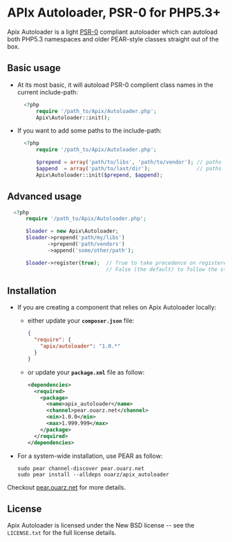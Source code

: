 APIx Autoloader, PSR-0 for PHP5.3+
==================================

Apix Autoloader is a light [PSR-0][] compliant autoloader which can autoload both PHP5.3 namespaces and older PEAR-style classes straight out of the box.

Basic usage
--------------

* At its most basic, it will autoload PSR-0 complient class names in the current include-path:

  ```php
    <?php
        require '/path_to/Apix/Autoloader.php';
        Apix\Autoloader::init();
  ```

* If you want to add some paths to the include-path:

  ```php
    <?php
        require '/path_to/Apix/Autoloader.php';

        $prepend = array('path/to/libs', 'path/to/vendor'); // paths to prepend
        $append  = array('path/to/last/dir');               // paths to append
        Apix\Autoloader::init($prepend, $append);
  ```

Advanced usage
--------------

```php
  <?php
      require '/path_to/Apix/Autoloader.php';

      $loader = new Apix\Autoloader;
      $loader->prepend('path/my/libs')
             ->prepend('path/vendors')
             ->append('some/other/path');

      $loader->register(true);  // True to take precedence on registered autoloaders.
                                // False (the default) to follow the stack order.
```

Installation
------------

* If you are creating a component that relies on Apix Autoloader locally:

  * either update your **`composer.json`** file:

    ```json
    {
      "require": {
        "apix/autoloader": "1.0.*"
      }
    }
    ```

  * or update your **`package.xml`** file as follow:

    ```xml
    <dependencies>
      <required>
        <package>
          <name>apix_autoloader</name>
          <channel>pear.ouarz.net</channel>
          <min>1.0.0</min>
          <max>1.999.999</max>
        </package>
      </required>
    </dependencies>
    ```
* For a system-wide installation, use PEAR as follow:

    ```
    sudo pear channel-discover pear.ouarz.net
    sudo pear install --alldeps ouarz/apix_autoloader
    ```
Checkout [pear.ouarz.net](http://pear.ouarz.net) for more details.

License
-------
Apix Autoloader is licensed under the New BSD license -- see the `LICENSE.txt` for the full license details.

[PSR-0]: https://github.com/php-fig/fig-standards/blob/master/accepted/PSR-0.md
[PSR-1]: https://github.com/php-fig/fig-standards/blob/master/accepted/PSR-1-basic-coding-standard.md
[PSR-2]: https://github.com/php-fig/fig-standards/blob/master/accepted/PSR-2-coding-style-guide.md

